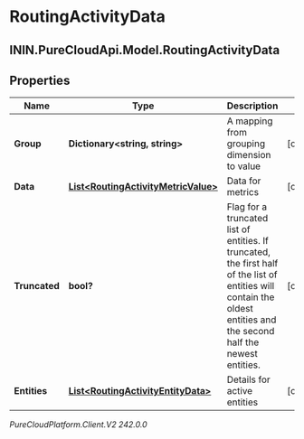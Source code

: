 # RoutingActivityData

## ININ.PureCloudApi.Model.RoutingActivityData

## Properties

|Name | Type | Description | Notes|
|------------ | ------------- | ------------- | -------------|
| **Group** | **Dictionary&lt;string, string&gt;** | A mapping from grouping dimension to value | [optional] |
| **Data** | [**List&lt;RoutingActivityMetricValue&gt;**](RoutingActivityMetricValue) | Data for metrics | [optional] |
| **Truncated** | **bool?** | Flag for a truncated list of entities. If truncated, the first half of the list of entities will contain the oldest entities and the second half the newest entities. | [optional] |
| **Entities** | [**List&lt;RoutingActivityEntityData&gt;**](RoutingActivityEntityData) | Details for active entities | [optional] |



_PureCloudPlatform.Client.V2 242.0.0_
